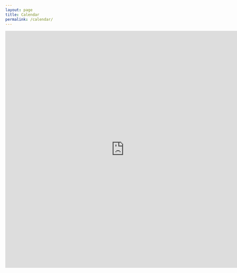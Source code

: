 ```yaml
---
layout: page
title: Calendar
permalink: /calendar/
---
```

<div class="responsiveCal">
<iframe src="https://calendar.google.com/calendar/embed?showTitle=0&amp;showCalendars=0&amp;mode=WEEK&amp;height=750&amp;wkst=1&amp;bgcolor=%23ffffff&amp;src=6e529grmc9v7p1bmt0ln7jfbnk%40group.calendar.google.com&amp;color=%232952A3&amp;ctz=America%2FDenver" style="border-width:0" width="750" height="750" frameborder="0" scrolling="no"></iframe>
</div>
